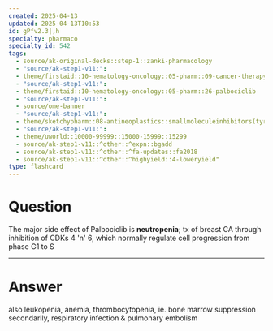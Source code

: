 ```yaml
---
created: 2025-04-13
updated: 2025-04-13T10:53
id: gPfv2.3|,h
specialty: pharmaco
specialty_id: 542
tags:
  - source/ak-original-decks::step-1::zanki-pharmacology
  - "source/ak-step1-v11:": 
  - theme/firstaid::10-hematology-oncology::05-pharm::09-cancer-therapy-cell-cycle
  - "source/ak-step1-v11:": 
  - theme/firstaid::10-hematology-oncology::05-pharm::26-palbociclib
  - "source/ak-step1-v11:": 
  - source/ome-banner
  - "source/ak-step1-v11:": 
  - theme/sketchypharm::08-antineoplastics::smallmoleculeinhibitors(tyrosinekinase-proteasomeinhibitors-cdkinhibitors)
  - "source/ak-step1-v11:": 
  - theme/uworld::10000-99999::15000-15999::15299
  - source/ak-step1-v11::^other::^expn::bgadd
  - source/ak-step1-v11::^other::^fa-updates::fa2018
  - source/ak-step1-v11::^other::^highyield::4-loweryield"
type: flashcard
---
```


# Question
The major side effect of Palbociclib is **neutropenia**; tx of breast CA through inhibition of CDKs 4 'n' 6, which normally regulate cell progression from phase G1 to S

---

# Answer
also leukopenia, anemia, thrombocytopenia, ie. bone marrow suppression   secondarily, respiratory infection & pulmonary embolism